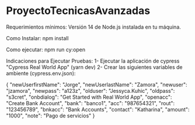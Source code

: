 # ProyectoTecnicasAvanzadas

Requerimientos mínimos: Versión 14 de Node.js instalada en tu máquina. 

Como Instalar: npm install

Como ejecutar: npm run cy:open

Indicaciones para Ejecutar Pruebas:
1- Ejecutar la aplicación de cypress "Cypress Real World App" (yarn dev)
2- Crear las siguientes variables de ambiente (cypress.env.json):

{
 "newUserfirstName": "Jorge",
 "newUserlastName": "Zamora",
 "newuser": "jzamora",
 "newpass": "a123z",
 "olduser": "Jessyca.Kuhic",
 "oldpass": "s3cret",
 "onbdialog": "Get Started with Real World App",
 "openacc": "Create Bank Account",
 "bank": "banco1",
 "acc": "987654321",
 "rout": "123456789",
 "bnkacc": "Bank Accounts",
 "contact": "Katharina",
 "amount": "1000",
 "note": "Pago de servicios"
 }
